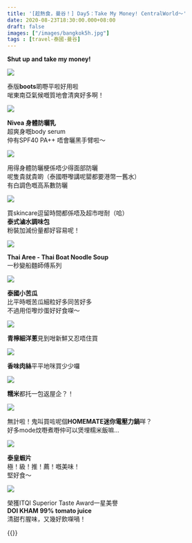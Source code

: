 ```yaml
---
title: '[趁熱食，曼谷！] Day5：Take My Money! CentralWorld～'
date: 2020-08-23T18:30:00.000+08:00
draft: false
images: ["/images/bangkok5h.jpg"]
tags : [travel-泰國-曼谷]
---
```


**Shut up and take my money!**  

![](/images/bangkok5h.jpg)

泰版**boots**啲嘢平啦好用啦  
啱東南亞氣候嘅質地會清爽好多啊！

![](/images/bangkok5h1.jpg)

**Nivea 身體防曬乳**  
超爽身嘅body serum  
仲有SPF40 PA++ 唔會曬黑手臂啦～

![](/images/bangkok5h2.jpg)

用得身體防曬梗係唔少得面部防曬  
呢隻貴就貴啲（泰國嘢嚟講呢罌都要港幣一舊水）  
有白調色嘅高系數防曬  

![](/images/bangkok5h3.jpg)

買skincare逗留時間都係唔及超市咁耐（哈）  
**泰式滷水調味包**  
粉裝加減份量都好容易呢！

![](/images/bangkok5h4.jpg)

**Thai Aree - Thai Boat Noodle Soup**  
一秒變船麵師傅系列  

![](/images/bangkok5h5.jpg)

**泰國小苦瓜**  
比平時嘅苦瓜細粒好多同苦好多  
不過用佢嚟炒蛋好好食㗎～

![](/images/bangkok5h6.jpg)

**青檸細洋蔥**見到咁新鮮又忍唔住買  

![](/images/bangkok5h7.jpg)

**香味肉絲**平平地咪買少少囉

![](/images/bangkok5h8.jpg)

**糯米**都托一包返屋企？！

![](/images/bangkok5h9.jpg)

無計啦！鬼叫買咗呢個**HOMEMATE迷你電壓力鍋**咩？  
好多mode炆嘢煮嘢仲可以煲埋糯米飯嘛...  

![](/images/bangkok5h10.jpg)

**泰皇蝦片**  
極！級！推！薦！嘅美味！  
堅好食～

![](/images/bangkok5h11.jpg)

榮獲ITQI Superior Taste Award一星美譽    
**DOI KHAM 99% tomato juice**  
清甜冇腥味，又幾好飲㗎喎！  
  
  
{{<bangkok>}}
